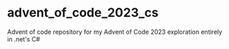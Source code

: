 # advent_of_code_2023_cs
Advent of code repository for my Advent of Code 2023 exploration entirely in .net's C#
